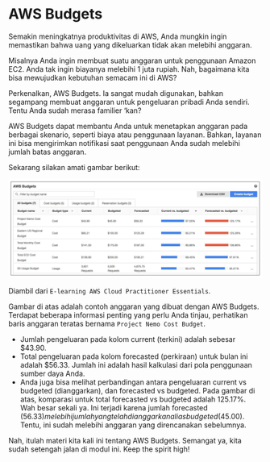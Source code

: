 # AWS Budgets
Semakin meningkatnya produktivitas di AWS, Anda mungkin ingin memastikan bahwa uang yang dikeluarkan tidak akan melebihi anggaran.

Misalnya Anda ingin membuat suatu anggaran untuk penggunaan Amazon EC2. Anda tak ingin biayanya melebihi 1 juta rupiah. Nah, bagaimana kita bisa mewujudkan kebutuhan semacam ini di AWS?

Perkenalkan, AWS Budgets. Ia sangat mudah digunakan, bahkan segampang membuat anggaran untuk pengeluaran pribadi Anda sendiri. Tentu Anda sudah merasa familier ‘kan?

AWS Budgets dapat membantu Anda untuk menetapkan anggaran pada berbagai skenario, seperti biaya atau penggunaan layanan. Bahkan, layanan ini bisa mengirimkan notifikasi saat penggunaan Anda sudah melebihi jumlah batas anggaran.

Sekarang silakan amati gambar berikut:

<img src="img/AWS-Budgets.png">

Diambil dari `E-learning AWS Cloud Practitioner Essentials`.

Gambar di atas adalah contoh anggaran yang dibuat dengan AWS Budgets. Terdapat beberapa informasi penting yang perlu Anda tinjau, perhatikan baris anggaran teratas bernama `Project Nemo Cost Budget`.

  - Jumlah pengeluaran pada kolom current (terkini) adalah sebesar $43.90.
  - Total pengeluaran pada kolom forecasted (perkiraan) untuk bulan ini adalah $56.33. Jumlah ini adalah hasil kalkulasi dari pola penggunaan sumber daya Anda.
  - Anda juga bisa melihat perbandingan antara pengeluaran current vs budgeted (dianggarkan), dan forecasted vs budgeted. Pada gambar di atas, komparasi untuk total forecasted vs budgeted adalah 125.17%. Wah besar sekali ya. Ini terjadi karena jumlah forecasted ($56.33) melebihi jumlah yang telah dianggarkan alias budgeted ($45.00). Tentu, ini sudah melebihi anggaran yang direncanakan sebelumnya.

Nah, itulah materi kita kali ini tentang AWS Budgets. Semangat ya, kita sudah setengah jalan di modul ini. Keep the spirit high!